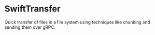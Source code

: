 # SwiftTransfer
Quick transfer of files in a file system using techniques like chunking and sending them over gRPC.
